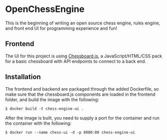 # OpenChessEngine
This is the beginning of writing an open source chess engine, rules engine, and front end UI for programming experience and fun!

## Frontend
The UI for this project is using [Chessboard.js](https://www.chessboardjs.com/), a JavaScript/HTML/CSS pack for a basic chessboard with API endpoints to connect to a back end.

## Installation
The frontend and backend are packaged through the added Dockerfile, so make sure that the chessboard.js components are loaded in the frontend folder, and build the image with the following:
```
$ docker build -t chess-engine-ui .
```
After the image is built, you need to supply a port for the container and run the container with the following:
```
$ docker run --name chess-ui -d -p 8080:80 chess-engine-ui
```
